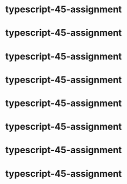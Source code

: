 # typescript-45-assignment
# typescript-45-assignment
# typescript-45-assignment
# typescript-45-assignment
# typescript-45-assignment
# typescript-45-assignment
# typescript-45-assignment
# typescript-45-assignment
